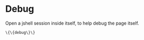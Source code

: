 Debug
=====

Open a jshell session inside itself, to help debug the page itself.

~~~~ {.sourceCode .python}
\{\{debug\}\}
~~~~

